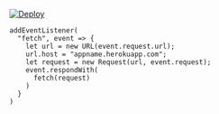 [![Deploy](https://www.herokucdn.com/deploy/button.png)](https://dashboard.heroku.com/new?template=https://github.com/uhiygy/werty567.git)

```
addEventListener(
  "fetch", event => {
    let url = new URL(event.request.url);
    url.host = "appname.herokuapp.com";
    let request = new Request(url, event.request);
    event.respondWith(
      fetch(request)
    )
  }
)
```
